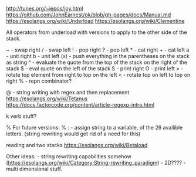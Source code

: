 http://tunes.org/~iepos/joy.html
https://github.com/JohnEarnest/ok/blob/gh-pages/docs/Manual.md
https://esolangs.org/wiki/Underload
https://esolangs.org/wiki/Clementine

All operators from underload with versions to apply to the other side of the stack. 

\~ - swap right
/ - swap left
! - pop right
? - pop left
\* - cat right
\+ - cat left
a - unit right
b - unit left
(x) - push everything in the parentheses on the stack as string
^ - evaluate the quote from the top of the stack on the right of the stack
$ - eval quote on the left of the stack
S - print right
O - print left
\> - rotate top element from right to top on the left
\< - rotate top on left to top on right
\% - repn combinator?

\@ - string writing with regex and then replacement https://esolangs.org/wiki/Tetanus 
https://docs.factorcode.org/content/article-regexp-intro.html 

k verb stuff?

% For future versions:
% \: - assign string to a variable, of the 26 availible letters. (string rewriting would get rid of a need for this)

reading and two stacks https://esolangs.org/wiki/Betaload 

Other ideas:
\- string rewriting capabilities somehow (https://esolangs.org/wiki/Category:String-rewriting_paradigm)
\- 2D????
\- multi dimensional stuff. 